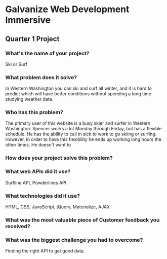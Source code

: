 # Galvanize Web Development Immersive
## Quarter 1 Project

### What's the name of your project?
Ski or Surf

### What problem does it solve?
In Western Washington you can ski and surf all winter, and it is hard to predict which will have better conditions without spending a long time studying weather data.

### Who has this problem?
The primary user of this website is a busy skier and surfer in Western Washington. Spencer works a lot Monday through Friday, but has a flexible schedule. He has the ability to call in sick to work to go skiing or surfing. However, in order to have this flexibility he ends up working long hours the other times. He doesn't want to

### How does your project solve this problem?

### What web APIs did it use?
Surfline API, Powderlines API

### What technologies did it use?
HTML, CSS, JavaScript, jQuery, Materialize, AJAX

### What was the most valuable piece of Customer feedback you received?

### What was the biggest challenge you had to overcome?
Finding the right API to get good data.
